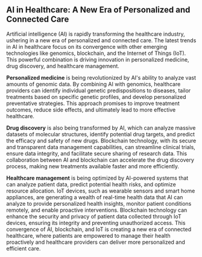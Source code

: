 ## AI in Healthcare: A New Era of Personalized and Connected Care

Artificial intelligence (AI) is rapidly transforming the healthcare industry, ushering in a new era of personalized and connected care.  The latest trends in AI in healthcare focus on its convergence with other emerging technologies like genomics, blockchain, and the Internet of Things (IoT). This powerful combination is driving innovation in personalized medicine, drug discovery, and healthcare management.

**Personalized medicine** is being revolutionized by AI's ability to analyze vast amounts of genomic data. By combining AI with genomics, healthcare providers can identify individual genetic predispositions to diseases, tailor treatments based on specific genetic profiles, and develop personalized preventative strategies. This approach promises to improve treatment outcomes, reduce side effects, and ultimately lead to more effective healthcare. 

**Drug discovery** is also being transformed by AI, which can analyze massive datasets of molecular structures, identify potential drug targets, and predict the efficacy and safety of new drugs. Blockchain technology, with its secure and transparent data management capabilities, can streamline clinical trials, ensure data integrity, and facilitate secure sharing of research data. This collaboration between AI and blockchain can accelerate the drug discovery process, making new treatments available faster and more efficiently.

**Healthcare management** is being optimized by AI-powered systems that can analyze patient data, predict potential health risks, and optimize resource allocation. IoT devices, such as wearable sensors and smart home appliances, are generating a wealth of real-time health data that AI can analyze to provide personalized health insights, monitor patient conditions remotely, and enable proactive interventions. Blockchain technology can enhance the security and privacy of patient data collected through IoT devices, ensuring its integrity and preventing unauthorized access. This convergence of AI, blockchain, and IoT is creating a new era of connected healthcare, where patients are empowered to manage their health proactively and healthcare providers can deliver more personalized and efficient care.